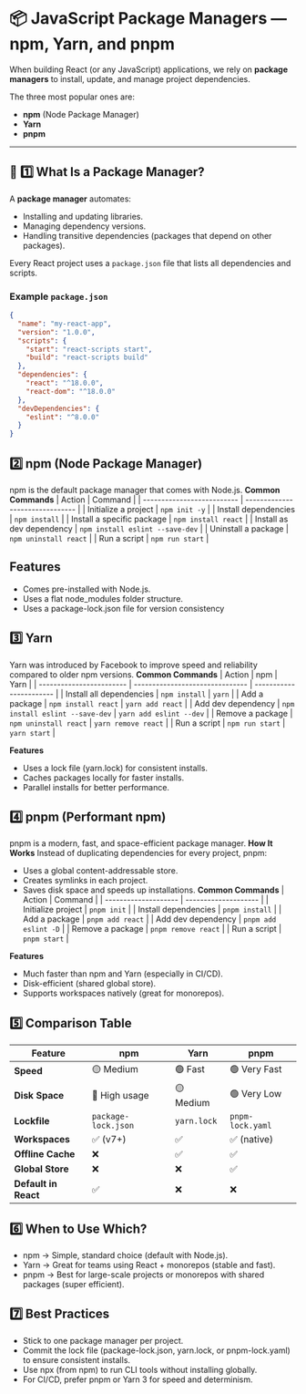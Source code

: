 # 📦 JavaScript Package Managers — npm, Yarn, and pnpm

When building React (or any JavaScript) applications, we rely on **package managers** to install, update, and manage project dependencies.  

The three most popular ones are:
- **npm** (Node Package Manager)
- **Yarn**
- **pnpm**

---

## 🚀 1️⃣ What Is a Package Manager?

A **package manager** automates:
- Installing and updating libraries.
- Managing dependency versions.
- Handling transitive dependencies (packages that depend on other packages).

Every React project uses a `package.json` file that lists all dependencies and scripts.

### Example `package.json`

```json
{
  "name": "my-react-app",
  "version": "1.0.0",
  "scripts": {
    "start": "react-scripts start",
    "build": "react-scripts build"
  },
  "dependencies": {
    "react": "^18.0.0",
    "react-dom": "^18.0.0"
  },
  "devDependencies": {
    "eslint": "^8.0.0"
  }
}
```
## 2️⃣ npm (Node Package Manager)

npm is the default package manager that comes with Node.js.
**Common Commands**
| Action                     | Command                         |
| -------------------------- | ------------------------------- |
| Initialize a project       | `npm init -y`                   |
| Install dependencies       | `npm install`                   |
| Install a specific package | `npm install react`             |
| Install as dev dependency  | `npm install eslint --save-dev` |
| Uninstall a package        | `npm uninstall react`           |
| Run a script               | `npm run start`                 |

## Features
 - Comes pre-installed with Node.js.
 - Uses a flat node_modules folder structure.
 - Uses a package-lock.json file for version consistency

## 3️⃣ Yarn

Yarn was introduced by Facebook to improve speed and reliability compared to older npm versions.
**Common Commands**
| Action                   | npm                             | Yarn                    |
| ------------------------ | ------------------------------- | ----------------------- |
| Install all dependencies | `npm install`                   | `yarn`                  |
| Add a package            | `npm install react`             | `yarn add react`        |
| Add dev dependency       | `npm install eslint --save-dev` | `yarn add eslint --dev` |
| Remove a package         | `npm uninstall react`           | `yarn remove react`     |
| Run a script             | `npm run start`                 | `yarn start`            |

**Features**
 - Uses a lock file (yarn.lock) for consistent installs.
 - Caches packages locally for faster installs.
 - Parallel installs for better performance.

## 4️⃣ pnpm (Performant npm)

pnpm is a modern, fast, and space-efficient package manager.
**How It Works**
Instead of duplicating dependencies for every project, pnpm:
  - Uses a global content-addressable store.
  - Creates symlinks in each project.
  - Saves disk space and speeds up installations.
**Common Commands**
| Action               | Command              |
| -------------------- | -------------------- |
| Initialize project   | `pnpm init`          |
| Install dependencies | `pnpm install`       |
| Add a package        | `pnpm add react`     |
| Add dev dependency   | `pnpm add eslint -D` |
| Remove a package     | `pnpm remove react`  |
| Run a script         | `pnpm start`         |

**Features**
  - Much faster than npm and Yarn (especially in CI/CD).
  - Disk-efficient (shared global store).
  - Supports workspaces natively (great for monorepos).

## 5️⃣ Comparison Table
| Feature              | npm                 | Yarn        | pnpm             |
| -------------------- | ------------------- | ----------- | ---------------- |
| **Speed**            | 🟡 Medium           | 🟢 Fast     | 🟢 Very Fast     |
| **Disk Space**       | 🔴 High usage       | 🟡 Medium   | 🟢 Very Low      |
| **Lockfile**         | `package-lock.json` | `yarn.lock` | `pnpm-lock.yaml` |
| **Workspaces**       | ✅ (v7+)             | ✅           | ✅ (native)       |
| **Offline Cache**    | ❌                   | ✅           | ✅                |
| **Global Store**     | ❌                   | ❌           | ✅                |
| **Default in React** | ✅                   | ❌           | ❌                |

## 6️⃣ When to Use Which?
  - npm → Simple, standard choice (default with Node.js).
  - Yarn → Great for teams using React + monorepos (stable and fast).
  - pnpm → Best for large-scale projects or monorepos with shared packages (super efficient).

## 7️⃣ Best Practices
   - Stick to one package manager per project.
   - Commit the lock file (package-lock.json, yarn.lock, or pnpm-lock.yaml) to ensure consistent installs.
   - Use npx (from npm) to run CLI tools without installing globally.
   - For CI/CD, prefer pnpm or Yarn 3 for speed and determinism.
